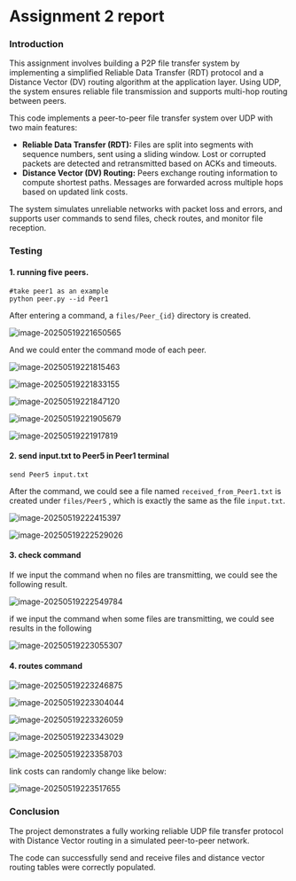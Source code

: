 # Assignment 2 report

### Introduction

This assignment involves building a P2P file transfer system by implementing a simplified Reliable Data Transfer (RDT) protocol and a Distance Vector (DV) routing algorithm at the application layer. Using UDP, the system ensures reliable file transmission and supports multi-hop routing between peers.

This code implements a peer-to-peer file transfer system over UDP with two main features:

- **Reliable Data Transfer (RDT):** Files are split into segments with sequence numbers, sent using a sliding window. Lost or corrupted packets are detected and retransmitted based on ACKs and timeouts.
- **Distance Vector (DV) Routing:** Peers exchange routing information to compute shortest paths. Messages are forwarded across multiple hops based on updated link costs.

The system simulates unreliable networks with packet loss and errors, and supports user commands to send files, check routes, and monitor file reception.

### Testing

#### 1. running five peers.

```shell
#take peer1 as an example
python peer.py --id Peer1
```

After entering a command, a `files/Peer_{id}` directory is created.

![image-20250519221650565](C:\Users\86130\AppData\Roaming\Typora\typora-user-images\image-20250519221650565.png)

And we could enter the command mode of each peer.

![image-20250519221815463](C:\Users\86130\AppData\Roaming\Typora\typora-user-images\image-20250519221815463.png)

![image-20250519221833155](C:\Users\86130\AppData\Roaming\Typora\typora-user-images\image-20250519221833155.png)

![image-20250519221847120](C:\Users\86130\AppData\Roaming\Typora\typora-user-images\image-20250519221847120.png)

![image-20250519221905679](C:\Users\86130\AppData\Roaming\Typora\typora-user-images\image-20250519221905679.png)

![image-20250519221917819](C:\Users\86130\AppData\Roaming\Typora\typora-user-images\image-20250519221917819.png)

#### 2. send input.txt to Peer5 in Peer1 terminal

```shell
send Peer5 input.txt
```

After the command, we could see a file named `received_from_Peer1.txt` is created under `files/Peer5` , which is exactly the same as the file `input.txt`.

![image-20250519222415397](C:\Users\86130\AppData\Roaming\Typora\typora-user-images\image-20250519222415397.png)

![image-20250519222529026](C:\Users\86130\AppData\Roaming\Typora\typora-user-images\image-20250519222529026.png)

#### 3. check command

If we input the command when no files are transmitting, we could see the following result.

![image-20250519222549784](C:\Users\86130\AppData\Roaming\Typora\typora-user-images\image-20250519222549784.png)

if we input the command when some files are transmitting, we could see results in the following

![image-20250519223055307](C:\Users\86130\AppData\Roaming\Typora\typora-user-images\image-20250519223055307.png)

#### 4. routes command

![image-20250519223246875](C:\Users\86130\AppData\Roaming\Typora\typora-user-images\image-20250519223246875.png)

![image-20250519223304044](C:\Users\86130\AppData\Roaming\Typora\typora-user-images\image-20250519223304044.png)

![image-20250519223326059](C:\Users\86130\AppData\Roaming\Typora\typora-user-images\image-20250519223326059.png)

![image-20250519223343029](C:\Users\86130\AppData\Roaming\Typora\typora-user-images\image-20250519223343029.png)

![image-20250519223358703](C:\Users\86130\AppData\Roaming\Typora\typora-user-images\image-20250519223358703.png)

link costs can randomly change like below:

![image-20250519223517655](C:\Users\86130\AppData\Roaming\Typora\typora-user-images\image-20250519223517655.png)

### Conclusion

The project demonstrates a fully working reliable UDP file transfer protocol with Distance Vector routing in a simulated peer-to-peer network.

The code can successfully send and receive files and distance vector routing tables were correctly populated.

